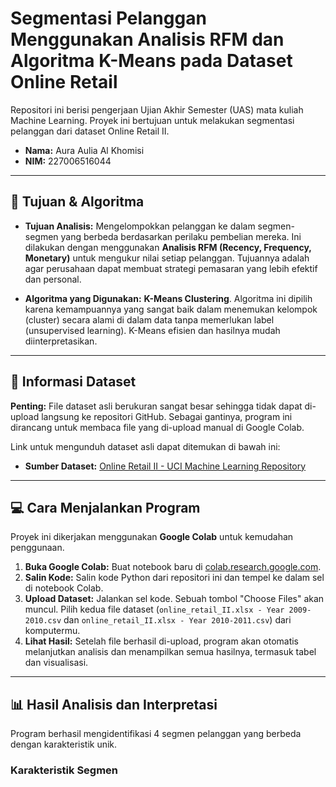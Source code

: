 # Segmentasi Pelanggan Menggunakan Analisis RFM dan Algoritma K-Means pada Dataset Online Retail

Repositori ini berisi pengerjaan Ujian Akhir Semester (UAS) mata kuliah Machine Learning. Proyek ini bertujuan untuk melakukan segmentasi pelanggan dari dataset Online Retail II.

-   **Nama:** Aura Aulia Al Khomisi
-   **NIM:** 227006516044

---

## 🎯 Tujuan & Algoritma

* **Tujuan Analisis:** Mengelompokkan pelanggan ke dalam segmen-segmen yang berbeda berdasarkan perilaku pembelian mereka. Ini dilakukan dengan menggunakan **Analisis RFM (Recency, Frequency, Monetary)** untuk mengukur nilai setiap pelanggan. Tujuannya adalah agar perusahaan dapat membuat strategi pemasaran yang lebih efektif dan personal.

* **Algoritma yang Digunakan:** **K-Means Clustering**. Algoritma ini dipilih karena kemampuannya yang sangat baik dalam menemukan kelompok (cluster) secara alami di dalam data tanpa memerlukan label (unsupervised learning). K-Means efisien dan hasilnya mudah diinterpretasikan.

---

## 📂 Informasi Dataset

**Penting:** File dataset asli berukuran sangat besar sehingga tidak dapat di-upload langsung ke repositori GitHub. Sebagai gantinya, program ini dirancang untuk membaca file yang di-upload manual di Google Colab.

Link untuk mengunduh dataset asli dapat ditemukan di bawah ini:

-   **Sumber Dataset:** [Online Retail II - UCI Machine Learning Repository](https://archive.ics.uci.edu/dataset/502/online+retail+ii)

---

## 💻 Cara Menjalankan Program

Proyek ini dikerjakan menggunakan **Google Colab** untuk kemudahan penggunaan.

1.  **Buka Google Colab:** Buat notebook baru di [colab.research.google.com](https://colab.research.google.com/).
2.  **Salin Kode:** Salin kode Python dari repositori ini dan tempel ke dalam sel di notebook Colab.
3.  **Upload Dataset:** Jalankan sel kode. Sebuah tombol "Choose Files" akan muncul. Pilih kedua file dataset (`online_retail_II.xlsx - Year 2009-2010.csv` dan `online_retail_II.xlsx - Year 2010-2011.csv`) dari komputermu.
4.  **Lihat Hasil:** Setelah file berhasil di-upload, program akan otomatis melanjutkan analisis dan menampilkan semua hasilnya, termasuk tabel dan visualisasi.

---

## 📊 Hasil Analisis dan Interpretasi

Program berhasil mengidentifikasi 4 segmen pelanggan yang berbeda dengan karakteristik unik.

### Karakteristik Segmen
